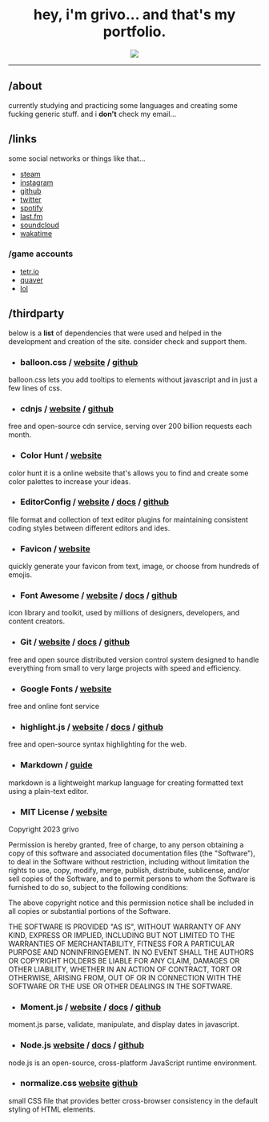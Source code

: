 <div align="center">
 <h1>hey, i'm grivo... and that's my portfolio.</h1>
 <p>
  <a href="https://grvo.github.io/me/">
   <img src="https://grvo.github.io/me/assets/img/embed.png"/>
  </a>
 </p>
</div>

---

## /about

currently studying and practicing some languages and creating some fucking generic stuff. and i **don't** check my email...

## /links

some social networks or things like that...

- [steam](https://steamcommunity.com/id/grvo/)
- [instagram](https://www.instagram.com/imgrivo/)
- [github](https://github.com/grvo)
- [twitter](https://twitter.com/imgrivo)
- [spotify](https://open.spotify.com/user/8x0ksnv8ph7clfmsfii97mvhr)
- [last.fm](https://www.last.fm/user/grivoo)
- [soundcloud](https://soundcloud.com/furstamp)
- [wakatime](https://wakatime.com/@furs)

### /game accounts

- [tetr.io](https://ch.tetr.io/u/ekinotzy)
- [quaver](https://quavergame.com/user/380860)
- [lol](https://app.mobalytics.gg/lol/profile/br/always%201v9/overview)

## /thirdparty

below is a **list** of dependencies that were used and helped in the development and creation of the site. consider check and support them.

- ### **balloon.css** / [website](https://kazzkiq.github.io/balloon.css/) / [github](https://github.com/kazzkiq/balloon.css)

balloon.css lets you add tooltips to elements without javascript and in just a few lines of css.

- ### **cdnjs** / [website](https://cdnjs.com) / [github](https://github.com/cdnjs/cdnjs)

free and open-source cdn service, serving over 200 billion requests each month.

- ### **Color Hunt** / [website](https://colorhunt.co/)

color hunt it is a online website that's allows you to find and create some color palettes to increase your ideas.

- ### **EditorConfig** / [website](https://editorconfig.org/) / [docs](https://docs.editorconfig.org/en/master/) / [github](https://github.com/editorconfig/)

file format and collection of text editor plugins for maintaining consistent coding styles between different editors and ides.

- ### **Favicon** / [website](https://favicon.io/)

quickly generate your favicon from text, image, or choose from hundreds of emojis.

- ### **Font Awesome** / [website](https://fontawesome.com/) / [docs](https://fontawesome.com/docs) / [github](https://github.com/FortAwesome/Font-Awesome)

icon library and toolkit, used by millions of designers, developers, and content creators.

- ### **Git** / [website](https://git-scm.com/) / [docs](https://git-scm.com/doc) / [github](https://github.com/git/git)

free and open source distributed version control system designed to handle everything from small to very large projects with speed and efficiency.

- ### **Google Fonts** / [website](https://fonts.google.com/)

free and online font service

- ### **highlight.js** / [website](https://highlightjs.org/) / [docs](https://highlightjs.readthedocs.io/en/latest/) / [github](https://github.com/highlightjs/highlight.js/)

free and open-source syntax highlighting for the web.

- ### **Markdown** / [guide](https://www.markdownguide.org/)

markdown is a lightweight markup language for creating formatted text using a plain-text editor.

- ### **MIT License** / [website](https://opensource.org/licenses/MIT)

Copyright 2023 grivo

Permission is hereby granted, free of charge, to any person obtaining a copy of this software and associated documentation files (the "Software"), to deal in the Software without restriction, including without limitation the rights to use, copy, modify, merge, publish, distribute, sublicense, and/or sell copies of the Software, and to permit persons to whom the Software is furnished to do so, subject to the following conditions:

The above copyright notice and this permission notice shall be included in all copies or substantial portions of the Software.

THE SOFTWARE IS PROVIDED "AS IS", WITHOUT WARRANTY OF ANY KIND, EXPRESS OR IMPLIED, INCLUDING BUT NOT LIMITED TO THE WARRANTIES OF MERCHANTABILITY, FITNESS FOR A PARTICULAR PURPOSE AND NONINFRINGEMENT. IN NO EVENT SHALL THE AUTHORS OR COPYRIGHT HOLDERS BE LIABLE FOR ANY CLAIM, DAMAGES OR OTHER LIABILITY, WHETHER IN AN ACTION OF CONTRACT, TORT OR OTHERWISE, ARISING FROM, OUT OF OR IN CONNECTION WITH THE SOFTWARE OR THE USE OR OTHER DEALINGS IN THE SOFTWARE.

- ### **Moment.js** / [website](https://momentjs.com/) / [docs](https://momentjs.com/docs/) / [github](https://github.com/moment/moment/)

moment.js parse, validate, manipulate, and display dates in javascript.

- ### **Node.js** [website](https://nodejs.org/en/) / [docs](https://nodejs.org/en/docs/) / [github](https://github.com/nodejs/node)

node.js is an open-source, cross-platform JavaScript runtime environment.

- ### **normalize.css** [website](https://necolas.github.io/normalize.css/) [github](https://github.com/necolas/normalize.css)

small CSS file that provides better cross-browser consistency in the default styling of HTML elements.

